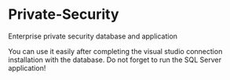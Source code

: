 # Private-Security
 Enterprise private security database and application

You can use it easily after completing the visual studio connection installation with the database.
Do not forget to run the SQL Server application!
